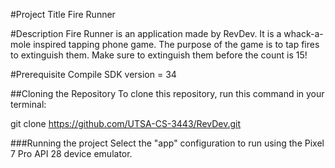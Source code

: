 #Project Title
Fire Runner

#Description
Fire Runner is an application made by RevDev. It is a whack-a-mole inspired tapping phone game. The purpose of the game is to 
tap fires to extinguish them. Make sure to extinguish them before the count is 15!


#Prerequisite
Compile SDK version = 34

##Cloning the Repository
To clone this repository, run this command in your terminal:

git clone https://github.com/UTSA-CS-3443/RevDev.git

###Running the project
Select the "app" configuration to run using the Pixel 7 Pro API 28 device emulator.